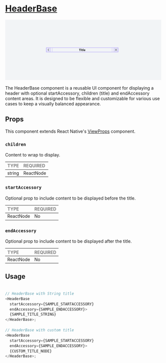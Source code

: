 # [HeaderBase](https://metamask-design-system.notion.site/Header-Base-2e96e1ac4c2b4816bb7bd3c594c72538)

![HeaderBase](./HeaderBase.png)

The HeaderBase component is a reusable UI component for displaying a header with optional startAccessory, children (title) and endAccessory content areas. It is designed to be flexible and customizable for various use cases to keep a visually balanced appearance.

## Props

This component extends React Native's [ViewProps](https://reactnative.dev/docs/view) component.

### `children`

Content to wrap to display.

| <span style="color:gray;font-size:14px">TYPE</span> | <span style="color:gray;font-size:14px">REQUIRED</span> |
| :-------------------------------------------------- | :------------------------------------------------------ |
| string | ReactNode                                    | Yes                                                     |

### `startAccessory`

Optional prop to include content to be displayed before the title.

| <span style="color:gray;font-size:14px">TYPE</span> | <span style="color:gray;font-size:14px">REQUIRED</span> |
| :-------------------------------------------------- | :------------------------------------------------------ |
| ReactNode                                           | No                                                     |

### `endAccessory`

Optional prop to include content to be displayed after the title.

| <span style="color:gray;font-size:14px">TYPE</span> | <span style="color:gray;font-size:14px">REQUIRED</span> |
| :-------------------------------------------------- | :------------------------------------------------------ |
| ReactNode                                           | No                                                     |


## Usage

```javascript

// HeaderBase with String title
<HeaderBase 
  startAccessory={SAMPLE_STARTACCESSORY} 
  endAccessory={SAMPLE_ENDACCESSORY}>
  {SAMPLE_TITLE_STRING}
</HeaderBase>;

// HeaderBase with custom title
<HeaderBase 
  startAccessory={SAMPLE_STARTACCESSORY} 
  endAccessory={SAMPLE_ENDACCESSORY}>
  {CUSTOM_TITLE_NODE}
</HeaderBase>;
```
